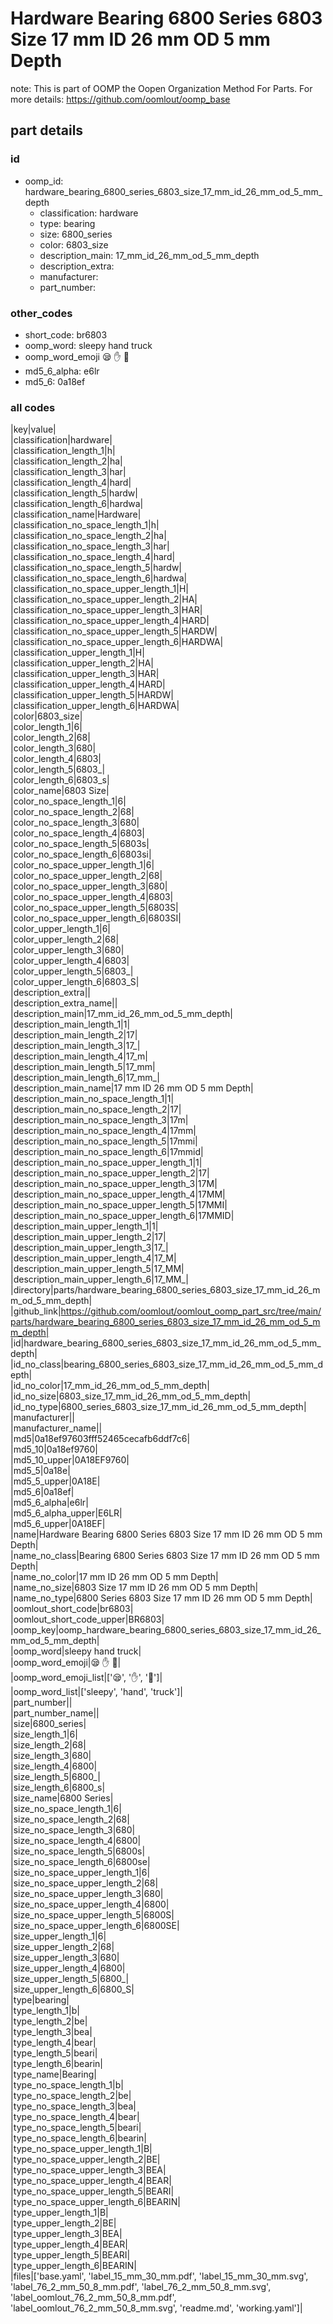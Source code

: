 # Hardware Bearing 6800 Series 6803 Size 17 mm ID 26 mm OD 5 mm Depth  

note: This is part of OOMP the Oopen Organization Method For Parts. For more details: https://github.com/oomlout/oomp_base

##  part details





### id
* oomp_id: hardware_bearing_6800_series_6803_size_17_mm_id_26_mm_od_5_mm_depth
  * classification: hardware
  * type: bearing
  * size: 6800_series
  * color: 6803_size
  * description_main: 17_mm_id_26_mm_od_5_mm_depth
  * description_extra: 
  * manufacturer: 
  * part_number: 

### other_codes
* short_code: br6803
* oomp_word: sleepy hand truck
* oomp_word_emoji :sleepy: :hand: :truck:
* md5_6_alpha: e6lr
* md5_6: 0a18ef

### all codes 
|key|value|  
|classification|hardware|  
|classification_length_1|h|  
|classification_length_2|ha|  
|classification_length_3|har|  
|classification_length_4|hard|  
|classification_length_5|hardw|  
|classification_length_6|hardwa|  
|classification_name|Hardware|  
|classification_no_space_length_1|h|  
|classification_no_space_length_2|ha|  
|classification_no_space_length_3|har|  
|classification_no_space_length_4|hard|  
|classification_no_space_length_5|hardw|  
|classification_no_space_length_6|hardwa|  
|classification_no_space_upper_length_1|H|  
|classification_no_space_upper_length_2|HA|  
|classification_no_space_upper_length_3|HAR|  
|classification_no_space_upper_length_4|HARD|  
|classification_no_space_upper_length_5|HARDW|  
|classification_no_space_upper_length_6|HARDWA|  
|classification_upper_length_1|H|  
|classification_upper_length_2|HA|  
|classification_upper_length_3|HAR|  
|classification_upper_length_4|HARD|  
|classification_upper_length_5|HARDW|  
|classification_upper_length_6|HARDWA|  
|color|6803_size|  
|color_length_1|6|  
|color_length_2|68|  
|color_length_3|680|  
|color_length_4|6803|  
|color_length_5|6803_|  
|color_length_6|6803_s|  
|color_name|6803 Size|  
|color_no_space_length_1|6|  
|color_no_space_length_2|68|  
|color_no_space_length_3|680|  
|color_no_space_length_4|6803|  
|color_no_space_length_5|6803s|  
|color_no_space_length_6|6803si|  
|color_no_space_upper_length_1|6|  
|color_no_space_upper_length_2|68|  
|color_no_space_upper_length_3|680|  
|color_no_space_upper_length_4|6803|  
|color_no_space_upper_length_5|6803S|  
|color_no_space_upper_length_6|6803SI|  
|color_upper_length_1|6|  
|color_upper_length_2|68|  
|color_upper_length_3|680|  
|color_upper_length_4|6803|  
|color_upper_length_5|6803_|  
|color_upper_length_6|6803_S|  
|description_extra||  
|description_extra_name||  
|description_main|17_mm_id_26_mm_od_5_mm_depth|  
|description_main_length_1|1|  
|description_main_length_2|17|  
|description_main_length_3|17_|  
|description_main_length_4|17_m|  
|description_main_length_5|17_mm|  
|description_main_length_6|17_mm_|  
|description_main_name|17 mm ID 26 mm OD 5 mm Depth|  
|description_main_no_space_length_1|1|  
|description_main_no_space_length_2|17|  
|description_main_no_space_length_3|17m|  
|description_main_no_space_length_4|17mm|  
|description_main_no_space_length_5|17mmi|  
|description_main_no_space_length_6|17mmid|  
|description_main_no_space_upper_length_1|1|  
|description_main_no_space_upper_length_2|17|  
|description_main_no_space_upper_length_3|17M|  
|description_main_no_space_upper_length_4|17MM|  
|description_main_no_space_upper_length_5|17MMI|  
|description_main_no_space_upper_length_6|17MMID|  
|description_main_upper_length_1|1|  
|description_main_upper_length_2|17|  
|description_main_upper_length_3|17_|  
|description_main_upper_length_4|17_M|  
|description_main_upper_length_5|17_MM|  
|description_main_upper_length_6|17_MM_|  
|directory|parts/hardware_bearing_6800_series_6803_size_17_mm_id_26_mm_od_5_mm_depth|  
|github_link|https://github.com/oomlout/oomlout_oomp_part_src/tree/main/parts/hardware_bearing_6800_series_6803_size_17_mm_id_26_mm_od_5_mm_depth|  
|id|hardware_bearing_6800_series_6803_size_17_mm_id_26_mm_od_5_mm_depth|  
|id_no_class|bearing_6800_series_6803_size_17_mm_id_26_mm_od_5_mm_depth|  
|id_no_color|17_mm_id_26_mm_od_5_mm_depth|  
|id_no_size|6803_size_17_mm_id_26_mm_od_5_mm_depth|  
|id_no_type|6800_series_6803_size_17_mm_id_26_mm_od_5_mm_depth|  
|manufacturer||  
|manufacturer_name||  
|md5|0a18ef97603fff52465cecafb6ddf7c6|  
|md5_10|0a18ef9760|  
|md5_10_upper|0A18EF9760|  
|md5_5|0a18e|  
|md5_5_upper|0A18E|  
|md5_6|0a18ef|  
|md5_6_alpha|e6lr|  
|md5_6_alpha_upper|E6LR|  
|md5_6_upper|0A18EF|  
|name|Hardware Bearing 6800 Series 6803 Size 17 mm ID 26 mm OD 5 mm Depth|  
|name_no_class|Bearing 6800 Series 6803 Size 17 mm ID 26 mm OD 5 mm Depth|  
|name_no_color|17 mm ID 26 mm OD 5 mm Depth|  
|name_no_size|6803 Size 17 mm ID 26 mm OD 5 mm Depth|  
|name_no_type|6800 Series 6803 Size 17 mm ID 26 mm OD 5 mm Depth|  
|oomlout_short_code|br6803|  
|oomlout_short_code_upper|BR6803|  
|oomp_key|oomp_hardware_bearing_6800_series_6803_size_17_mm_id_26_mm_od_5_mm_depth|  
|oomp_word|sleepy hand truck|  
|oomp_word_emoji|:sleepy: :hand: :truck:|  
|oomp_word_emoji_list|[':sleepy:', ':hand:', ':truck:']|  
|oomp_word_list|['sleepy', 'hand', 'truck']|  
|part_number||  
|part_number_name||  
|size|6800_series|  
|size_length_1|6|  
|size_length_2|68|  
|size_length_3|680|  
|size_length_4|6800|  
|size_length_5|6800_|  
|size_length_6|6800_s|  
|size_name|6800 Series|  
|size_no_space_length_1|6|  
|size_no_space_length_2|68|  
|size_no_space_length_3|680|  
|size_no_space_length_4|6800|  
|size_no_space_length_5|6800s|  
|size_no_space_length_6|6800se|  
|size_no_space_upper_length_1|6|  
|size_no_space_upper_length_2|68|  
|size_no_space_upper_length_3|680|  
|size_no_space_upper_length_4|6800|  
|size_no_space_upper_length_5|6800S|  
|size_no_space_upper_length_6|6800SE|  
|size_upper_length_1|6|  
|size_upper_length_2|68|  
|size_upper_length_3|680|  
|size_upper_length_4|6800|  
|size_upper_length_5|6800_|  
|size_upper_length_6|6800_S|  
|type|bearing|  
|type_length_1|b|  
|type_length_2|be|  
|type_length_3|bea|  
|type_length_4|bear|  
|type_length_5|beari|  
|type_length_6|bearin|  
|type_name|Bearing|  
|type_no_space_length_1|b|  
|type_no_space_length_2|be|  
|type_no_space_length_3|bea|  
|type_no_space_length_4|bear|  
|type_no_space_length_5|beari|  
|type_no_space_length_6|bearin|  
|type_no_space_upper_length_1|B|  
|type_no_space_upper_length_2|BE|  
|type_no_space_upper_length_3|BEA|  
|type_no_space_upper_length_4|BEAR|  
|type_no_space_upper_length_5|BEARI|  
|type_no_space_upper_length_6|BEARIN|  
|type_upper_length_1|B|  
|type_upper_length_2|BE|  
|type_upper_length_3|BEA|  
|type_upper_length_4|BEAR|  
|type_upper_length_5|BEARI|  
|type_upper_length_6|BEARIN|  
|files|['base.yaml', 'label_15_mm_30_mm.pdf', 'label_15_mm_30_mm.svg', 'label_76_2_mm_50_8_mm.pdf', 'label_76_2_mm_50_8_mm.svg', 'label_oomlout_76_2_mm_50_8_mm.pdf', 'label_oomlout_76_2_mm_50_8_mm.svg', 'readme.md', 'working.yaml']|  

